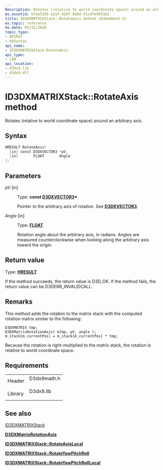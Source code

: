 ```yaml
---
Description: Rotates (relative to world coordinate space) around an arbitrary axis.
ms.assetid: b7ae5195-a2af-429f-9a0d-51cd7e955362
title: ID3DXMATRIXStack::RotateAxis method (D3dx9math.h)
ms.topic: reference
ms.date: 05/31/2018
topic_type: 
- APIRef
- kbSyntax
api_name: 
- ID3DXMATRIXStack.RotateAxis
api_type: 
- COM
api_location: 
- d3dx9.lib
- d3dx9.dll
---
```


# ID3DXMATRIXStack::RotateAxis method

Rotates (relative to world coordinate space) around an arbitrary axis.

## Syntax


```C++
HRESULT RotateAxis(
  [in] const D3DXVECTOR3 *pV,
  [in]       FLOAT       Angle
);
```



## Parameters

<dl> <dt>

*pV* \[in\]
</dt> <dd>

Type: **const [**D3DXVECTOR3**](d3dxvector3.md)\***

Pointer to the arbitrary axis of rotation. See [**D3DXVECTOR3**](d3dxvector3.md).

</dd> <dt>

*Angle* \[in\]
</dt> <dd>

Type: **[**FLOAT**](../winprog/windows-data-types.md)**

Rotation angle about the arbitrary axis, in radians. Angles are measured counterclockwise when looking along the arbitrary axis toward the origin.

</dd> </dl>

## Return value

Type: **[**HRESULT**](https://msdn.microsoft.com/library/Bb401631(v=MSDN.10).aspx)**

If the method succeeds, the return value is D3D\_OK. If the method fails, the return value can be D3DERR\_INVALIDCALL.

## Remarks

This method adds the rotation to the matrix stack with the computed rotation matrix similar to the following:


```
D3DXMATRIX tmp;
D3DXMatrixRotationAxis( &tmp, pV, angle );
m_stack[m_currentPos] = m_stack[m_currentPos] * tmp;
```



Because the rotation is right-multiplied to the matrix stack, the rotation is relative to world coordinate space.

## Requirements



|                    |                                                                                        |
|--------------------|----------------------------------------------------------------------------------------|
| Header<br/>  | <dl> <dt>D3dx9math.h</dt> </dl> |
| Library<br/> | <dl> <dt>D3dx9.lib</dt> </dl>   |



## See also

<dl> <dt>

[ID3DXMATRIXStack](id3dxmatrixstack.md)
</dt> <dt>

[**D3DXMatrixRotationAxis**](d3dxmatrixrotationaxis.md)
</dt> <dt>

[**ID3DXMATRIXStack::RotateAxisLocal**](id3dxmatrixstack--rotateaxislocal.md)
</dt> <dt>

[**ID3DXMATRIXStack::RotateYawPitchRoll**](id3dxmatrixstack--rotateyawpitchroll.md)
</dt> <dt>

[**ID3DXMATRIXStack::RotateYawPitchRollLocal**](id3dxmatrixstack--rotateyawpitchrolllocal.md)
</dt> </dl>

 

 